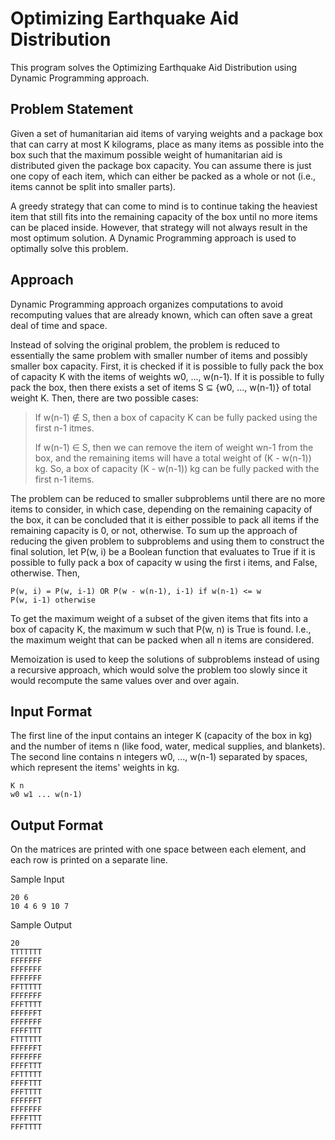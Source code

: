 # Optimizing Earthquake Aid Distribution

This program solves the Optimizing Earthquake Aid Distribution using Dynamic Programming approach.

## Problem Statement

Given a set of humanitarian aid items of varying weights and a package box that can carry at most K kilograms, place as many items as possible into the box such that the maximum possible weight of humanitarian aid is distributed given the package box capacity. You can assume there is just one copy of each item, which can either be packed as a whole or not (i.e., items cannot be split into smaller parts).

A greedy strategy that can come to mind is to continue taking the heaviest item that still fits into the remaining capacity of the box until no more items can be placed inside. However, that strategy will not always result in the most optimum solution. A Dynamic Programming approach is used to optimally solve this problem.

## Approach

Dynamic Programming approach organizes computations to avoid recomputing values that are already known, which can often save a great deal of time and space.

Instead of solving the original problem, the problem is reduced to essentially the same problem with smaller number of items and possibly smaller box capacity. First, it is checked if it is possible to fully pack the box of capacity K with the items of weights w0, ..., w(n-1). If it is possible to fully pack the box, then there exists a set of items S ⊆ {w0, ..., w(n-1)} of total weight K. Then, there are two possible cases:

> If w(n-1) ∉ S, then a box of capacity K can be fully packed using the first n-1 itmes.
>
> If w(n-1) ∈ S, then we can remove the item of weight wn-1 from the box, and the remaining items will have a total weight of (K - w(n-1)) kg. So, a box of capacity (K - w(n-1)) kg can be fully packed with the first n-1 items.

The problem can be reduced to smaller subproblems until there are no more items to consider, in which case, depending on the remaining capacity of the box, it can be concluded that it is either possible to pack all items if the remaining capacity is 0, or not, otherwise. To sum up the approach of reducing the given problem to subproblems and using them to construct the final solution, let P(w, i) be a Boolean function that evaluates to True if it is possible to fully pack a box of capacity w using the first i items, and False, otherwise. Then,

```text
P(w, i) = P(w, i-1) OR P(w - w(n-1), i-1) if w(n-1) <= w 
P(w, i-1) otherwise
```

To get the maximum weight of a subset of the given items that fits into a box of capacity K, the maximum w such that P(w, n) is True is found. I.e., the maximum weight that can be packed when all n items are considered.

Memoization is used to keep the solutions of subproblems instead of using a recursive approach, which would solve the problem too slowly since it would recompute the same values over and over again.

## Input Format

The first line of the input contains an integer K (capacity of the box in kg) and the number of items n (like food, water, medical supplies, and blankets). The second line contains n integers w0, ..., w(n-1) separated by spaces, which represent the items' weights in kg.

```text
K n
w0 w1 ... w(n-1)
```

## Output Format

On the matrices are printed with one space between each element, and each row is printed on a separate line.

Sample Input

```text
20 6
10 4 6 9 10 7
```

Sample Output

```text
20
TTTTTTT
FFFFFFF
FFFFFFF
FFFFFFF
FFTTTTT
FFFFFFF
FFFTTTT
FFFFFFT
FFFFFFF
FFFFTTT
FTTTTTT
FFFFFFT
FFFFFFF
FFFFTTT
FFTTTTT
FFFFTTT
FFFTTTT
FFFFFFT
FFFFFFF
FFFFTTT
FFFTTTT
```
